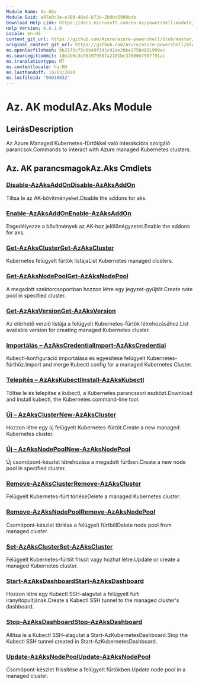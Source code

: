 ```yaml
---
Module Name: Az.Aks
Module Guid: a97e0c3e-e389-46a6-b73d-2b9bd6909bdb
Download Help Link: https://docs.microsoft.com/en-us/powershell/module/az.aks
Help Version: 0.0.1.0
Locale: en-US
content_git_url: https://github.com/Azure/azure-powershell/blob/master/src/Aks/Aks/help/Az.Aks.md
original_content_git_url: https://github.com/Azure/azure-powershell/blob/master/src/Aks/Aks/help/Az.Aks.md
ms.openlocfilehash: bb2573cf5c6b49f3d1c92ae20be175b4891999ec
ms.sourcegitcommit: 1de2b6c3c99197958fa2101bc37680e7507f91ac
ms.translationtype: MT
ms.contentlocale: hu-HU
ms.lasthandoff: 10/13/2020
ms.locfileid: "94018032"
---
```

# <span data-ttu-id="e70fb-101">Az. AK modul</span><span class="sxs-lookup"><span data-stu-id="e70fb-101">Az.Aks Module</span></span>
## <span data-ttu-id="e70fb-102">Leírás</span><span class="sxs-lookup"><span data-stu-id="e70fb-102">Description</span></span>
<span data-ttu-id="e70fb-103">Az Azure Managed Kubernetes-fürtökkel való interakcióra szolgáló parancsok.</span><span class="sxs-lookup"><span data-stu-id="e70fb-103">Commands to interact with Azure managed Kubernetes clusters.</span></span>

## <span data-ttu-id="e70fb-104">Az. AK parancsmagok</span><span class="sxs-lookup"><span data-stu-id="e70fb-104">Az.Aks Cmdlets</span></span>
### [<span data-ttu-id="e70fb-105">Disable-AzAksAddOn</span><span class="sxs-lookup"><span data-stu-id="e70fb-105">Disable-AzAksAddOn</span></span>](Disable-AzAksAddOn.md)
<span data-ttu-id="e70fb-106">Tiltsa le az AK-bővítményeket.</span><span class="sxs-lookup"><span data-stu-id="e70fb-106">Disable the addons for aks.</span></span>

### [<span data-ttu-id="e70fb-107">Enable-AzAksAddOn</span><span class="sxs-lookup"><span data-stu-id="e70fb-107">Enable-AzAksAddOn</span></span>](Enable-AzAksAddOn.md)
<span data-ttu-id="e70fb-108">Engedélyezze a bővítmények az AK-hoz jelölőnégyzetet.</span><span class="sxs-lookup"><span data-stu-id="e70fb-108">Enable the addons for aks.</span></span>

### [<span data-ttu-id="e70fb-109">Get-AzAksCluster</span><span class="sxs-lookup"><span data-stu-id="e70fb-109">Get-AzAksCluster</span></span>](Get-AzAksCluster.md)
<span data-ttu-id="e70fb-110">Kubernetes felügyelt fürtök listája</span><span class="sxs-lookup"><span data-stu-id="e70fb-110">List Kubernetes managed clusters.</span></span>

### [<span data-ttu-id="e70fb-111">Get-AzAksNodePool</span><span class="sxs-lookup"><span data-stu-id="e70fb-111">Get-AzAksNodePool</span></span>](Get-AzAksNodePool.md)
<span data-ttu-id="e70fb-112">A megadott szektorcsoportban hozzon létre egy jegyzet-gyűjtőt.</span><span class="sxs-lookup"><span data-stu-id="e70fb-112">Create note pool in specified cluster.</span></span>

### [<span data-ttu-id="e70fb-113">Get-AzAksVersion</span><span class="sxs-lookup"><span data-stu-id="e70fb-113">Get-AzAksVersion</span></span>](Get-AzAksVersion.md)
<span data-ttu-id="e70fb-114">Az elérhető verzió listája a felügyelt Kubernetes-fürtök létrehozásához.</span><span class="sxs-lookup"><span data-stu-id="e70fb-114">List available version for creating managed Kubernetes cluster.</span></span>

### [<span data-ttu-id="e70fb-115">Importálás – AzAksCredential</span><span class="sxs-lookup"><span data-stu-id="e70fb-115">Import-AzAksCredential</span></span>](Import-AzAksCredential.md)
<span data-ttu-id="e70fb-116">Kubectl-konfiguráció importálása és egyesítése felügyelt Kubernetes-fürthöz.</span><span class="sxs-lookup"><span data-stu-id="e70fb-116">Import and merge Kubectl config for a managed Kubernetes Cluster.</span></span>

### [<span data-ttu-id="e70fb-117">Telepítés – AzAksKubectl</span><span class="sxs-lookup"><span data-stu-id="e70fb-117">Install-AzAksKubectl</span></span>](Install-AzAksKubectl.md)
<span data-ttu-id="e70fb-118">Töltse le és telepítse a kubectl, a Kubernetes parancssori eszközt.</span><span class="sxs-lookup"><span data-stu-id="e70fb-118">Download and install kubectl, the Kubernetes command-line tool.</span></span>

### [<span data-ttu-id="e70fb-119">Új – AzAksCluster</span><span class="sxs-lookup"><span data-stu-id="e70fb-119">New-AzAksCluster</span></span>](New-AzAksCluster.md)
<span data-ttu-id="e70fb-120">Hozzon létre egy új felügyelt Kubernetes-fürtöt.</span><span class="sxs-lookup"><span data-stu-id="e70fb-120">Create a new managed Kubernetes cluster.</span></span>

### [<span data-ttu-id="e70fb-121">Új – AzAksNodePool</span><span class="sxs-lookup"><span data-stu-id="e70fb-121">New-AzAksNodePool</span></span>](New-AzAksNodePool.md)
<span data-ttu-id="e70fb-122">Új csomópont-készlet létrehozása a megadott fürtben.</span><span class="sxs-lookup"><span data-stu-id="e70fb-122">Create a new node pool in specified cluster.</span></span>

### [<span data-ttu-id="e70fb-123">Remove-AzAksCluster</span><span class="sxs-lookup"><span data-stu-id="e70fb-123">Remove-AzAksCluster</span></span>](Remove-AzAksCluster.md)
<span data-ttu-id="e70fb-124">Felügyelt Kubernetes-fürt törlése</span><span class="sxs-lookup"><span data-stu-id="e70fb-124">Delete a managed Kubernetes cluster.</span></span>

### [<span data-ttu-id="e70fb-125">Remove-AzAksNodePool</span><span class="sxs-lookup"><span data-stu-id="e70fb-125">Remove-AzAksNodePool</span></span>](Remove-AzAksNodePool.md)
<span data-ttu-id="e70fb-126">Csomópont-készlet törlése a felügyelt fürtből</span><span class="sxs-lookup"><span data-stu-id="e70fb-126">Delete node pool from managed cluster.</span></span>

### [<span data-ttu-id="e70fb-127">Set-AzAksCluster</span><span class="sxs-lookup"><span data-stu-id="e70fb-127">Set-AzAksCluster</span></span>](Set-AzAksCluster.md)
<span data-ttu-id="e70fb-128">Felügyelt Kubernetes-fürtöt frissít vagy hozhat létre.</span><span class="sxs-lookup"><span data-stu-id="e70fb-128">Update or create a managed Kubernetes cluster.</span></span>

### [<span data-ttu-id="e70fb-129">Start-AzAksDashboard</span><span class="sxs-lookup"><span data-stu-id="e70fb-129">Start-AzAksDashboard</span></span>](Start-AzAksDashboard.md)
<span data-ttu-id="e70fb-130">Hozzon létre egy Kubectl SSH-alagutat a felügyelt fürt irányítópultjának.</span><span class="sxs-lookup"><span data-stu-id="e70fb-130">Create a Kubectl SSH tunnel to the managed cluster's dashboard.</span></span>

### [<span data-ttu-id="e70fb-131">Stop-AzAksDashboard</span><span class="sxs-lookup"><span data-stu-id="e70fb-131">Stop-AzAksDashboard</span></span>](Stop-AzAksDashboard.md)
<span data-ttu-id="e70fb-132">Állítsa le a Kubectl SSH-alagutat a Start-AzKubernetesDashboard.</span><span class="sxs-lookup"><span data-stu-id="e70fb-132">Stop the Kubectl SSH tunnel created in Start-AzKubernetesDashboard.</span></span>

### [<span data-ttu-id="e70fb-133">Update-AzAksNodePool</span><span class="sxs-lookup"><span data-stu-id="e70fb-133">Update-AzAksNodePool</span></span>](Update-AzAksNodePool.md)
<span data-ttu-id="e70fb-134">Csomópont-készlet frissítése a felügyelt fürtökben.</span><span class="sxs-lookup"><span data-stu-id="e70fb-134">Update node pool in a managed cluster.</span></span>

